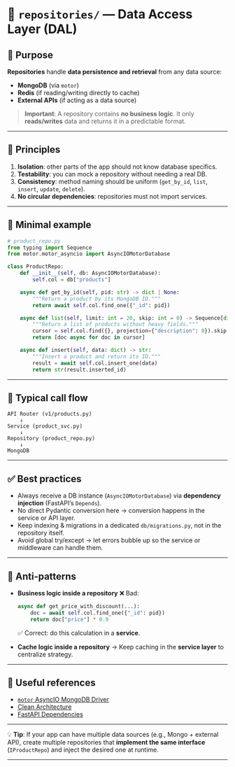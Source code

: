 # 📂 `repositories/` — Data Access Layer (DAL)

## 🎯 Purpose

**Repositories** handle **data persistence and retrieval** from any data source:

* **MongoDB** (via `motor`)
* **Redis** (if reading/writing directly to cache)
* **External APIs** (if acting as a data source)

> **Important**:
> A repository contains **no business logic**.
> It only **reads/writes** data and returns it in a predictable format.

---

## 📜 Principles

1. **Isolation**: other parts of the app should not know database specifics.
2. **Testability**: you can mock a repository without needing a real DB.
3. **Consistency**: method naming should be uniform (`get_by_id`, `list`, `insert`, `update`, `delete`).
4. **No circular dependencies**: repositories must not import services.

---

## 📐 Minimal example

```python
# product_repo.py
from typing import Sequence
from motor.motor_asyncio import AsyncIOMotorDatabase

class ProductRepo:
    def __init__(self, db: AsyncIOMotorDatabase):
        self.col = db["products"]

    async def get_by_id(self, pid: str) -> dict | None:
        """Return a product by its MongoDB ID."""
        return await self.col.find_one({"_id": pid})

    async def list(self, limit: int = 20, skip: int = 0) -> Sequence[dict]:
        """Return a list of products without heavy fields."""
        cursor = self.col.find({}, projection={"description": 0}).skip(skip).limit(limit)
        return [doc async for doc in cursor]

    async def insert(self, data: dict) -> str:
        """Insert a product and return its ID."""
        result = await self.col.insert_one(data)
        return str(result.inserted_id)
```

---

## 🔄 Typical call flow

```
API Router (v1/products.py)
    ↓
Service (product_svc.py)
    ↓
Repository (product_repo.py)
    ↓
MongoDB
```

---

## ✅ Best practices

* Always receive a DB instance (`AsyncIOMotorDatabase`) via **dependency injection** (FastAPI’s `Depends`).
* No direct Pydantic conversion here → conversion happens in the service or API layer.
* Keep indexing & migrations in a dedicated `db/migrations.py`, not in the repository itself.
* Avoid global try/except → let errors bubble up so the service or middleware can handle them.

---

## 🚫 Anti-patterns

* **Business logic inside a repository**
  ❌ Bad:

  ```python
  async def get_price_with_discount(...):
      doc = await self.col.find_one({"_id": pid})
      return doc["price"] * 0.9
  ```

  ✅ Correct: do this calculation in a **service**.

* **Cache logic inside a repository**
  → Keep caching in the **service layer** to centralize strategy.

---

## 📎 Useful references

* [`motor` AsyncIO MongoDB Driver](https://motor.readthedocs.io/)
* [Clean Architecture](https://8thlight.com/blog/uncle-bob/2012/08/13/the-clean-architecture.html)
* [FastAPI Dependencies](https://fastapi.tiangolo.com/tutorial/dependencies/)

---

💡 **Tip**:
If your app can have multiple data sources (e.g., Mongo + external API),
create multiple repositories that **implement the same interface** (`IProductRepo`) and inject the desired one at runtime.

---

